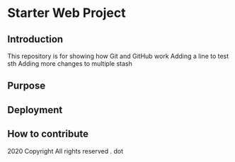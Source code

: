# Starter Web Project

## Introduction

This repository is for showing how Git and GitHub work
Adding a line to test sth
Adding more changes to multiple stash
## Purpose

## Deployment

## How to contribute

2020 Copyright
All rights reserved . dot